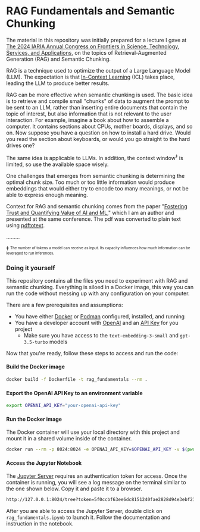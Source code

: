 # RAG Fundamentals and Semantic Chunking

The material in this repository was initially prepared for a lecture I gave at [The 2024 IARIA Annual Congress on Frontiers in Science, Technology, Services, and Applications](https://www.iaria.org/conferences2024/ProgramIARIACongress24.html), on the topics of Retrieval-Augmented Generation (RAG) and Semantic Chunking.

RAG is a technique used to optimize the output of a Large Language Model (LLM). The expectation is that [In-Context Learning](https://arxiv.org/abs/2212.10559) (ICL) takes place, leading the LLM to produce better results.

RAG can be more effective when semantic chunking is used. The basic idea is to retrieve and compile small "chunks" of data to augment the prompt to be sent to an LLM, rather than inserting entire documents that contain the topic of interest, but also information that is not relevant to the user interaction. For example, imagine a book about how to assemble a computer. It contains sections about CPUs, mother boards, displays, and so on. Now suppose you have a question on how to install a hard drive. Would you read the section about keyboards, or would you go straight to the hard drives one?

The same idea is applicable to LLMs. In addition, the context window<sup>‡</sup> is limited, so use the available space wisely.

One challenges that emerges from semantic chunking is determining the optimal chunk size. Too much or too little information would produce embeddings that would either try to encode too many meanings, or not be able to express enough meaning.

Context for RAG and semantic chunking comes from the paper "[Fostering Trust and Quantifying Value of AI and ML](https://www.iaria.org/conferences2024/ProgramIARIACongress24.html)," which I am an author and presented at the same conference. The pdf was converted to plain text using [pdftotext](https://poppler.freedesktop.org).

.........

‡ <sup><sub>The number of tokens a model can receive as input. Its capacity influences how much information can be leveraged to run inferences.</sub></sup> 

### Doing it yourself

This repository contains all the files you need to experiment with RAG and semantic chunking. Everything is siloed in a Docker image, this way you can run the code without messing up with any configuration on your computer.

There are a few prerequisites and assumptions:

- You have either [Docker](https://www.docker.com) or [Podman](https://podman.io) configured, installed, and running
- You have a developer account with [OpenAI](https://openai.com) and an [API Key](https://platform.openai.com/docs/quickstart/step-2-set-up-your-api-key) for you project
    - Make sure you have access to the `text-embedding-3-small` and `gpt-3.5-turbo` models

Now that you're ready, follow these steps to access and run the code:

#### Build the Docker image

```bash
docker build -f Dockerfile -t rag_fundamentals --rm .
```

#### Export the OpenAI API Key to an environment variable

```bash
export OPENAI_API_KEY="your-openai-api-key"
```

#### Run the Docker image

The Docker container will use your local directory with this project and mount it in a shared volume inside of the container.

```bash
docker run --rm -p 8024:8024 -e OPENAI_API_KEY=$OPENAI_API_KEY -v $(pwd):/workspace rag_fundamentals
```

#### Access the Jupyter Notebook

The [Jupyter Server](https://jupyter.org) requires an authentication token for access. Once the container is running, you will see a log message on the terminal similar to the one shown below. Copy it and paste it to a browser.

```bash
http://127.0.0.1:8024/tree?token=5f0ccbf63ee6dc8151240fae2828d94e3ebf21d892cd6822
```

After you are able to access the Jupyter Server, double click on `rag_fundamentals.ipynb` to launch it. Follow the documentation and instruction in the notebook.